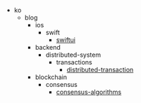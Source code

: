 - ko
  - blog
    - ios
      - swift
        - [swiftui](/ko/blog/ios/swift/swiftui.md)
    - backend
      - distributed-system
        - transactions
          - [distributed-transaction](/ko/blog/backend/distributed-system/transactions/distributed-transaction.md)
    - blockchain
      - consensus
        - [consensus-algorithms](/ko/blog/blockchain/consensus/consensus-algorithms.md)